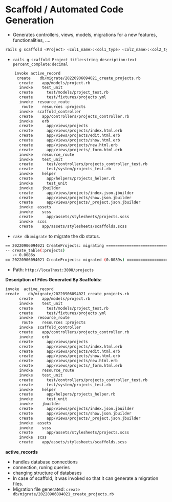 # Scaffold / Automated Code Generation
- Generates controllers, views, models, migrations for a new features, functionalities, ....

```bash
rails g scaffold <Project> <col1_name>:<col1_type> <col2_name>:<col2_type> ...
```
- ``rails g scaffold Project title:string description:text percent_complete:decimal``

```bash
    invoke active_record
     create    db/migrate/20220906094021_create_projects.rb
      create    app/models/project.rb
      invoke    test_unit
      create      test/models/project_test.rb
      create      test/fixtures/projects.yml
      invoke  resource_route
       route    resources :projects
      invoke  scaffold_controller
      create    app/controllers/projects_controller.rb
      invoke    erb
      create      app/views/projects
      create      app/views/projects/index.html.erb
      create      app/views/projects/edit.html.erb
      create      app/views/projects/show.html.erb
      create      app/views/projects/new.html.erb
      create      app/views/projects/_form.html.erb
      invoke    resource_route
      invoke    test_unit
      create      test/controllers/projects_controller_test.rb
      create      test/system/projects_test.rb
      invoke    helper
      create      app/helpers/projects_helper.rb
      invoke      test_unit
      invoke    jbuilder
      create      app/views/projects/index.json.jbuilder
      create      app/views/projects/show.json.jbuilder
      create      app/views/projects/_project.json.jbuilder
      invoke  assets
      invoke    scss
      create      app/assets/stylesheets/projects.scss
      invoke  scss
      create    app/assets/stylesheets/scaffolds.scss
```

- ``rake db:migrate`` to migrate the db status.

```bash
== 20220906094021 CreateProjects: migrating ===================================
-- create_table(:projects)
   -> 0.0086s
== 20220906094021 CreateProjects: migrated (0.0089s) ==========================
```

- Path: ```http://localhost:3000/projects```


**Description of Files Generated By Scaffolds:**

```bash
invoke  active_record  
create    db/migrate/20220906094021_create_projects.rb
      create    app/models/project.rb
      invoke    test_unit
      create      test/models/project_test.rb
      create      test/fixtures/projects.yml
      invoke  resource_route
       route    resources :projects
      invoke  scaffold_controller
      create    app/controllers/projects_controller.rb
      invoke    erb
      create      app/views/projects
      create      app/views/projects/index.html.erb
      create      app/views/projects/edit.html.erb
      create      app/views/projects/show.html.erb
      create      app/views/projects/new.html.erb
      create      app/views/projects/_form.html.erb
      invoke    resource_route
      invoke    test_unit
      create      test/controllers/projects_controller_test.rb
      create      test/system/projects_test.rb
      invoke    helper
      create      app/helpers/projects_helper.rb
      invoke      test_unit
      invoke    jbuilder
      create      app/views/projects/index.json.jbuilder
      create      app/views/projects/show.json.jbuilder
      create      app/views/projects/_project.json.jbuilder
      invoke  assets
      invoke    scss
      create      app/assets/stylesheets/projects.scss
      invoke  scss
      create    app/assets/stylesheets/scaffolds.scss
```

**active_records**
- handles database connections
- connection, runing queries
- changing structure of databases
- In case of scaffold, it was invoked so that it can generate a migration files.
- Migration file generated: ``create    db/migrate/20220906094021_create_projects.rb``
